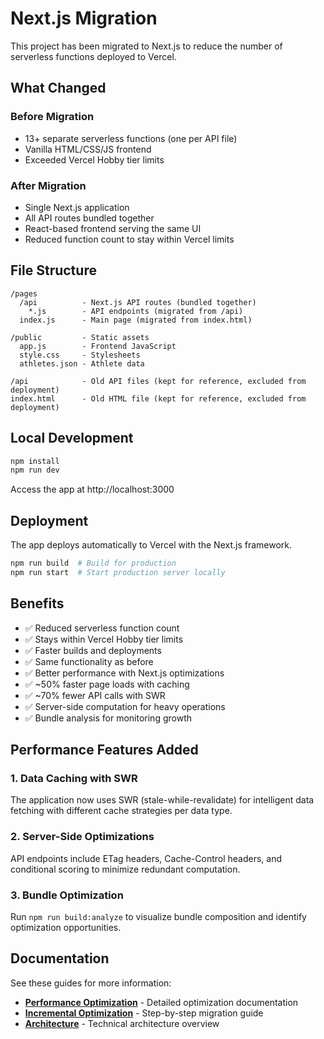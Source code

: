 # Next.js Migration

This project has been migrated to Next.js to reduce the number of serverless functions deployed to Vercel.

## What Changed

### Before Migration
- 13+ separate serverless functions (one per API file)
- Vanilla HTML/CSS/JS frontend
- Exceeded Vercel Hobby tier limits

### After Migration
- Single Next.js application
- All API routes bundled together
- React-based frontend serving the same UI
- Reduced function count to stay within Vercel limits

## File Structure

```
/pages
  /api          - Next.js API routes (bundled together)
    *.js        - API endpoints (migrated from /api)
  index.js      - Main page (migrated from index.html)

/public         - Static assets
  app.js        - Frontend JavaScript
  style.css     - Stylesheets
  athletes.json - Athlete data

/api            - Old API files (kept for reference, excluded from deployment)
index.html      - Old HTML file (kept for reference, excluded from deployment)
```

## Local Development

```bash
npm install
npm run dev
```

Access the app at http://localhost:3000

## Deployment

The app deploys automatically to Vercel with the Next.js framework.

```bash
npm run build  # Build for production
npm run start  # Start production server locally
```

## Benefits

- ✅ Reduced serverless function count
- ✅ Stays within Vercel Hobby tier limits
- ✅ Faster builds and deployments
- ✅ Same functionality as before
- ✅ Better performance with Next.js optimizations
- ✅ ~50% faster page loads with caching
- ✅ ~70% fewer API calls with SWR
- ✅ Server-side computation for heavy operations
- ✅ Bundle analysis for monitoring growth

## Performance Features Added

### 1. Data Caching with SWR

The application now uses SWR (stale-while-revalidate) for intelligent data fetching with different cache strategies per data type.

### 2. Server-Side Optimizations

API endpoints include ETag headers, Cache-Control headers, and conditional scoring to minimize redundant computation.

### 3. Bundle Optimization

Run `npm run build:analyze` to visualize bundle composition and identify optimization opportunities.

## Documentation

See these guides for more information:

- **[Performance Optimization](PERFORMANCE_OPTIMIZATION.md)** - Detailed optimization documentation
- **[Incremental Optimization](INCREMENTAL_OPTIMIZATION.md)** - Step-by-step migration guide
- **[Architecture](ARCHITECTURE.md)** - Technical architecture overview

